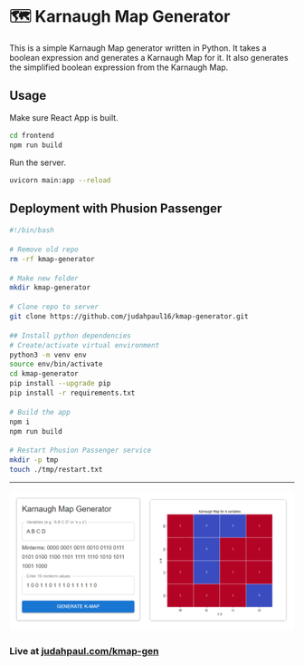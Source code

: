 # 🗺️ Karnaugh Map Generator

This is a simple Karnaugh Map generator written in Python. It takes a boolean expression and generates a Karnaugh Map for it. It also generates the simplified boolean expression from the Karnaugh Map.

## Usage
Make sure React App is built.
```bash
cd frontend
npm run build
```

Run the server.
```bash
uvicorn main:app --reload
```

## Deployment with Phusion Passenger
```bash
#!/bin/bash

# Remove old repo
rm -rf kmap-generator

# Make new folder
mkdir kmap-generator

# Clone repo to server
git clone https://github.com/judahpaul16/kmap-generator.git

## Install python dependencies
# Create/activate virtual environment
python3 -m venv env
source env/bin/activate
cd kmap-generator
pip install --upgrade pip
pip install -r requirements.txt

# Build the app
npm i
npm run build

# Restart Phusion Passenger service
mkdir -p tmp
touch ./tmp/restart.txt
```
--- 

![Screenshot](screenshot.png)

### Live at [judahpaul.com/kmap-gen](https://judahpaul.com/kmap-gen)
